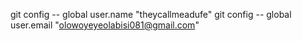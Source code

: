 git config -- global user.name "theycallmeadufe"
git config -- global user.email "olowoyeyeolabisi081@gmail.com"
